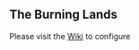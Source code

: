 ## The Burning Lands
Please visit the [Wiki](https://github.com/xackery/peq-expansions/wiki) to configure
